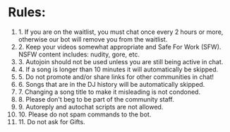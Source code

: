 Rules:
=========

<ol>
<li> 1. If you are on the waitlist, you must chat once every 2 hours or more, otherwise our bot will remove you from the waitlist. </li>
<li> 2. Keep your videos somewhat appropriate and Safe For Work (SFW). NSFW content includes: nudity, gore, etc. </li>
<li> 3. Autojoin should not be used unless you are still being active in chat. </li>
<li> 4. If a song is longer than 10 minutes it will automatically be skipped. </li>
<li> 5. Do not promote and/or share links for other communities in chat! </li>
<li> 6. Songs that are in the DJ history will be automatically skipped. </li>
<li> 7. Changing a song title to make it misleading is not condoned. </li>
<li> 8. Please don't beg to be part of the community staff. </li>
<li> 9. Autoreply and autochat scripts are not allowed. </li>
<li> 10. Please do not spam commands to the bot. </li>
<li> 11. Do not ask for Gifts. </li>
</ol>

